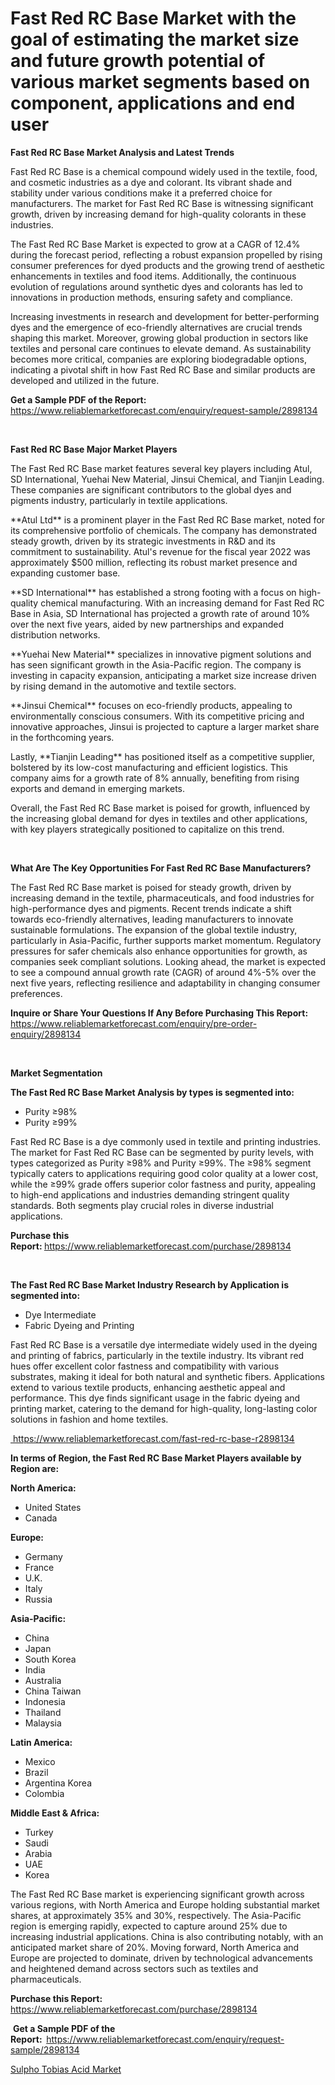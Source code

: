 <p><h1>Fast Red RC Base Market with the goal of estimating the market size and future growth potential of various market segments based on component, applications and end user</h1></p><p><strong>Fast Red RC Base Market Analysis and Latest Trends</strong></p>
<p><p>Fast Red RC Base is a chemical compound widely used in the textile, food, and cosmetic industries as a dye and colorant. Its vibrant shade and stability under various conditions make it a preferred choice for manufacturers. The market for Fast Red RC Base is witnessing significant growth, driven by increasing demand for high-quality colorants in these industries.</p><p>The Fast Red RC Base Market is expected to grow at a CAGR of 12.4% during the forecast period, reflecting a robust expansion propelled by rising consumer preferences for dyed products and the growing trend of aesthetic enhancements in textiles and food items. Additionally, the continuous evolution of regulations around synthetic dyes and colorants has led to innovations in production methods, ensuring safety and compliance. </p><p>Increasing investments in research and development for better-performing dyes and the emergence of eco-friendly alternatives are crucial trends shaping this market. Moreover, growing global production in sectors like textiles and personal care continues to elevate demand. As sustainability becomes more critical, companies are exploring biodegradable options, indicating a pivotal shift in how Fast Red RC Base and similar products are developed and utilized in the future.</p></p>
<p><strong>Get a Sample PDF of the Report:&nbsp;</strong> <a href="https://www.reliablemarketforecast.com/enquiry/request-sample/2898134?utm_campaign=2758&utm_medium=2&utm_source=Github&utm_content=ia&utm_term=15032025&utm_id=fast-red-rc-base">https://www.reliablemarketforecast.com/enquiry/request-sample/2898134</a></p>
<p>&nbsp;</p>
<p><strong>Fast Red RC Base Major Market Players</strong></p>
<p><p>The Fast Red RC Base market features several key players including Atul, SD International, Yuehai New Material, Jinsui Chemical, and Tianjin Leading. These companies are significant contributors to the global dyes and pigments industry, particularly in textile applications.</p><p>**Atul Ltd** is a prominent player in the Fast Red RC Base market, noted for its comprehensive portfolio of chemicals. The company has demonstrated steady growth, driven by its strategic investments in R&D and its commitment to sustainability. Atul's revenue for the fiscal year 2022 was approximately $500 million, reflecting its robust market presence and expanding customer base.</p><p>**SD International** has established a strong footing with a focus on high-quality chemical manufacturing. With an increasing demand for Fast Red RC Base in Asia, SD International has projected a growth rate of around 10% over the next five years, aided by new partnerships and expanded distribution networks.</p><p>**Yuehai New Material** specializes in innovative pigment solutions and has seen significant growth in the Asia-Pacific region. The company is investing in capacity expansion, anticipating a market size increase driven by rising demand in the automotive and textile sectors.</p><p>**Jinsui Chemical** focuses on eco-friendly products, appealing to environmentally conscious consumers. With its competitive pricing and innovative approaches, Jinsui is projected to capture a larger market share in the forthcoming years.</p><p>Lastly, **Tianjin Leading** has positioned itself as a competitive supplier, bolstered by its low-cost manufacturing and efficient logistics. This company aims for a growth rate of 8% annually, benefiting from rising exports and demand in emerging markets.</p><p>Overall, the Fast Red RC Base market is poised for growth, influenced by the increasing global demand for dyes in textiles and other applications, with key players strategically positioned to capitalize on this trend.</p></p>
<p>&nbsp;</p>
<p><strong>What Are The Key Opportunities For Fast Red RC Base Manufacturers?</strong></p>
<p><p>The Fast Red RC Base market is poised for steady growth, driven by increasing demand in the textile, pharmaceuticals, and food industries for high-performance dyes and pigments. Recent trends indicate a shift towards eco-friendly alternatives, leading manufacturers to innovate sustainable formulations. The expansion of the global textile industry, particularly in Asia-Pacific, further supports market momentum. Regulatory pressures for safer chemicals also enhance opportunities for growth, as companies seek compliant solutions. Looking ahead, the market is expected to see a compound annual growth rate (CAGR) of around 4%-5% over the next five years, reflecting resilience and adaptability in changing consumer preferences.</p></p>
<p><strong>Inquire or Share Your Questions If Any Before Purchasing This Report:</strong> <a href="https://www.reliablemarketforecast.com/enquiry/pre-order-enquiry/2898134?utm_campaign=2758&utm_medium=2&utm_source=Github&utm_content=ia&utm_term=15032025&utm_id=fast-red-rc-base">https://www.reliablemarketforecast.com/enquiry/pre-order-enquiry/2898134</a></p>
<p>&nbsp;</p>
<p><strong>Market Segmentation</strong></p>
<p><strong>The Fast Red RC Base Market Analysis by types is segmented into:</strong></p>
<p><ul><li>Purity ≥98%</li><li>Purity ≥99%</li></ul></p>
<p><p>Fast Red RC Base is a dye commonly used in textile and printing industries. The market for Fast Red RC Base can be segmented by purity levels, with types categorized as Purity ≥98% and Purity ≥99%. The ≥98% segment typically caters to applications requiring good color quality at a lower cost, while the ≥99% grade offers superior color fastness and purity, appealing to high-end applications and industries demanding stringent quality standards. Both segments play crucial roles in diverse industrial applications.</p></p>
<p><strong>Purchase this Report:&nbsp;</strong><a href="https://www.reliablemarketforecast.com/purchase/2898134?utm_campaign=2758&utm_medium=2&utm_source=Github&utm_content=ia&utm_term=15032025&utm_id=fast-red-rc-base">https://www.reliablemarketforecast.com/purchase/2898134</a></p>
<p>&nbsp;</p>
<p><strong>The Fast Red RC Base Market Industry Research by Application is segmented into:</strong></p>
<p><ul><li>Dye Intermediate</li><li>Fabric Dyeing and Printing</li></ul></p>
<p><p>Fast Red RC Base is a versatile dye intermediate widely used in the dyeing and printing of fabrics, particularly in the textile industry. Its vibrant red hues offer excellent color fastness and compatibility with various substrates, making it ideal for both natural and synthetic fibers. Applications extend to various textile products, enhancing aesthetic appeal and performance. This dye finds significant usage in the fabric dyeing and printing market, catering to the demand for high-quality, long-lasting color solutions in fashion and home textiles.</p></p>
<p><a href="https://www.reliablemarketforecast.com/fast-red-rc-base-r2898134?utm_campaign=2758&utm_medium=2&utm_source=Github&utm_content=ia&utm_term=15032025&utm_id=fast-red-rc-base">&nbsp;https://www.reliablemarketforecast.com/fast-red-rc-base-r2898134</a></p>
<p><strong>In terms of Region, the Fast Red RC Base Market Players available by Region are:</strong></p>
<p>
    <p> <strong> North America: </strong>
        <ul>
            <li>United States</li>
            <li>Canada</li>
        </ul>
        </p> 
    <p> <strong> Europe: </strong>
        <ul>
            <li>Germany</li>
            <li>France</li>
            <li>U.K.</li>
            <li>Italy</li>
            <li>Russia</li>
        </ul>
        </p> 
    <p> <strong> Asia-Pacific: </strong>
        <ul>
            <li>China</li>
            <li>Japan</li>
            <li>South Korea</li>
            <li>India</li>
            <li>Australia</li>
            <li>China Taiwan</li>
            <li>Indonesia</li>
            <li>Thailand</li>
            <li>Malaysia</li>
        </ul>
        </p> 
    <p> <strong> Latin America: </strong>
        <ul>
            <li>Mexico</li>
            <li>Brazil</li>
            <li>Argentina Korea</li>
            <li>Colombia</li>
        </ul>
        </p> 
    <p> <strong> Middle East & Africa: </strong>
        <ul>
            <li>Turkey</li>
            <li>Saudi</li>
            <li>Arabia</li>
            <li>UAE</li>
            <li>Korea</li>
        </ul>
    </p>
    </p>
<p><p>The Fast Red RC Base market is experiencing significant growth across various regions, with North America and Europe holding substantial market shares, at approximately 35% and 30%, respectively. The Asia-Pacific region is emerging rapidly, expected to capture around 25% due to increasing industrial applications. China is also contributing notably, with an anticipated market share of 20%. Moving forward, North America and Europe are projected to dominate, driven by technological advancements and heightened demand across sectors such as textiles and pharmaceuticals.</p></p>
<p><strong>Purchase this Report: </strong><a href="https://www.reliablemarketforecast.com/purchase/2898134?utm_campaign=2758&utm_medium=2&utm_source=Github&utm_content=ia&utm_term=15032025&utm_id=fast-red-rc-base">https://www.reliablemarketforecast.com/purchase/2898134</a></p>
<p>&nbsp;<strong>Get a Sample PDF of the Report:&nbsp;&nbsp;</strong><a href="https://www.reliablemarketforecast.com/enquiry/request-sample/2898134?utm_campaign=2758&utm_medium=2&utm_source=Github&utm_content=ia&utm_term=15032025&utm_id=fast-red-rc-base">https://www.reliablemarketforecast.com/enquiry/request-sample/2898134</a></p>
<p><strong></strong></p>
<p><p><a href="https://github.com/lizamflotow/Market-Research-Report-List-1/blob/main/sulpho-tobias-acid-market.md?utm_campaign=2758&utm_medium=2&utm_source=Github&utm_content=ia&utm_term=15032025&utm_id=fast-red-rc-base">Sulpho Tobias Acid Market</a></p></p>